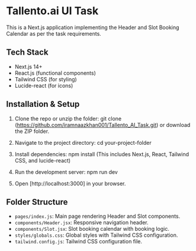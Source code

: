 # Tallento.ai UI Task

This is a Next.js application implementing the Header and Slot Booking Calendar as per the task requirements.

## Tech Stack
- Next.js 14+
- React.js (functional components)
- Tailwind CSS (for styling)
- Lucide-react (for icons)

## Installation & Setup

1. Clone the repo or unzip the folder: git clone (https://github.com/iramnaazkhan001/Tallento_AI_Task.git) or download the ZIP folder.

2. Navigate to the project directory: cd your-project-folder


3. Install dependencies: npm install (This includes Next.js, React, Tailwind CSS, and lucide-react)

4. Run the development server: npm run dev


5. Open [http://localhost:3000] in your browser.

## Folder Structure
- `pages/index.js`: Main page rendering Header and Slot components.
- `components/Header.jsx`: Responsive navigation header.
- `components/Slot.jsx`: Slot booking calendar with booking logic.
- `styles/globals.css`: Global styles with Tailwind CSS configuration.
- `tailwind.config.js`: Tailwind CSS configuration file.
